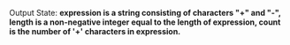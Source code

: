 Output State: **expression is a string consisting of characters "+" and "-", length is a non-negative integer equal to the length of expression, count is the number of '+' characters in expression.**